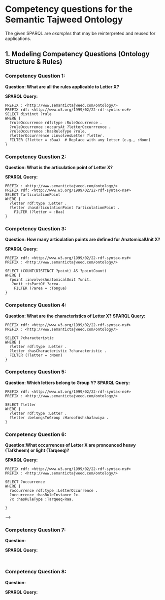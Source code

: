 # Competency questions for the Semantic Tajweed Ontology

The given SPARQL are _examples_ that may be reinterpreted and reused for applications.

## 1. Modeling Competency Questions (Ontology Structure & Rules)

### Competency Question 1:
**Question: What are all the rules applicable to Letter X?** 

**SPARQL Query:**
```
PREFIX : <http://www.semantictajweed.com/ontology/>
PREFIX rdf: <http://www.w3.org/1999/02/22-rdf-syntax-ns#>
SELECT distinct ?rule 
WHERE {
  ?ruleOccurrence rdf:type :RuleOccurrence .
  ?ruleOccurrence :occursAt ?letterOccurrrence .
  ?ruleOccurrence :hasRuleType ?rule. 
  ?letterOccurrrence :involvesLetter ?letter.
  FILTER (?letter = :Baa)  # Replace with any letter (e.g., :Noon)
}
```

### Competency Question 2:
**Question: What is the articulation point of Letter X?** 

**SPARQL Query:**
```
PREFIX : <http://www.semantictajweed.com/ontology/>
PREFIX rdf: <http://www.w3.org/1999/02/22-rdf-syntax-ns#>
SELECT ?articulationPoint
WHERE {
  ?letter rdf:type :Letter .
  ?letter :hasArticulationPoint ?articulationPoint .
    FILTER (?letter = :Baa)
}
```
### Competency Question 3:
**Question: How many articulation points are defined for AnatomicalUnit X?** 

**SPARQL Query:**
```
PREFIX rdf: <http://www.w3.org/1999/02/22-rdf-syntax-ns#>
PREFIX : <http://www.semantictajweed.com/ontology/>

SELECT (COUNT(DISTINCT ?point) AS ?pointCount)
WHERE {
  ?point :involvesAnatomicalUnit ?unit.
   ?unit :isPartOf ?area.
    FILTER (?area = :Tongue)   
}
```
### Competency Question 4:
**Question: What are the characteristics of Letter X?** 
**SPARQL Query:**
```
PREFIX rdf: <http://www.w3.org/1999/02/22-rdf-syntax-ns#>
PREFIX : <http://www.semantictajweed.com/ontology/>

SELECT ?characteristic
WHERE {
  ?letter rdf:type :Letter .
  ?letter :hasCharacteristic ?characteristic .
  FILTER (?letter = :Noon)
}
```

### Competency Question 5:
**Question: Which letters belong to Group Y?** 
**SPARQL Query:**
```
PREFIX rdf: <http://www.w3.org/1999/02/22-rdf-syntax-ns#>
PREFIX : <http://www.semantictajweed.com/ontology/>

SELECT ?letter
WHERE {
  ?letter rdf:type :Letter .
  ?letter :belongsToGroup :HaroofAshshafawiya .
}
```

### Competency Question 6:
**Question:What occurrences of Letter X are pronounced heavy (Tafkheem) or light (Tarqeeq)?** 

**SPARQL Query:**
```
PREFIX rdf: <http://www.w3.org/1999/02/22-rdf-syntax-ns#>
PREFIX : <http://www.semantictajweed.com/ontology/>

SELECT ?occurrence 
WHERE {
  ?occurrence rdf:type :LetterOccurrence .
  ?occurrence :hasRuleInstance ?x.
  ?x :hasRuleType :Tarqeeq-Raa.  
    
}
```
-->

### Competency Question 7:
**Question:**

**SPARQL Query:**
```


```
### Competency Question 8:
**Question:** 

**SPARQL Query:**
```

```
